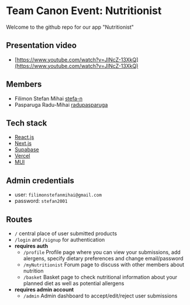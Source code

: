 # Team Canon Event: Nutritionist

Welcome to the github repo for our app "Nutritionist"

## Presentation video

- [https://www.youtube.com/watch?v=JINcZ-13XkQ](https://www.youtube.com/watch?v=JINcZ-13XkQ)

## Members

- Filimon Stefan Mihai [stefa-n](https://github.com/stefa-n/)
- Pasparuga Radu-Mihai [radupasparuga](https://github.com/radupasparuga)

## Tech stack

- [React.js](https://react.dev/)
- [Next.js](https://nextjs.org/)
- [Supabase](https://supabase.com/)
- [Vercel](https://vercel.com/)
- [MUI](https://mui.com/)

## Admin credentials

- user: `filimonstefanmihai@gmail.com`
- password: `stefan2001`

## Routes

- `/` central place of user submitted products
- `/login` and `/signup` for authentication
- **requires auth**
  - `/profile` Profile page where you can view your submissions, add alergens, specify dietary preferences and change email/password
  - `/myNutritionist` Forum page to discuss with other members about nutrition
  - `/basket` Basket page to check nutritional information about your planned diet as well as potential allergens
- **requires admin account**
  - `/admin` Admin dashboard to accept/edit/reject user submissions

<!-- ## Licente:
https://www.flaticon.com/free-icon/harvest_601939

https://www.flaticon.com/free-icon/minerals_10153727

https://www.flaticon.com/free-icon/crisps_2137769

https://www.flaticon.com/free-icon/user_1077012

https://www.flaticon.com/free-icon/plus_1828817 -->
